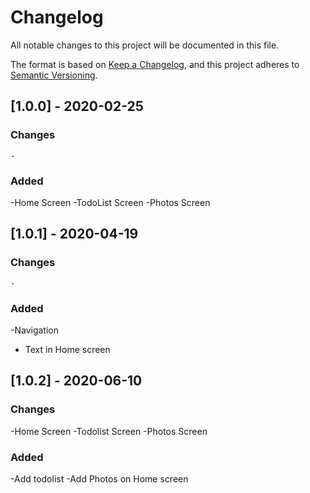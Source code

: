 # Changelog
All notable changes to this project will be documented in this file.

The format is based on [Keep a Changelog](https://keepachangelog.com/en/1.0.0/),
and this project adheres to [Semantic Versioning](https://semver.org/spec/v2.0.0.html).

## [1.0.0] - 2020-02-25

### Changes

    - 

### Added

   -Home Screen
   -TodoList Screen
   -Photos Screen

## [1.0.1] - 2020-04-19 

### Changes

    - 

### Added 
-Navigation
- Text in Home screen

## [1.0.2] - 2020-06-10

### Changes

-Home Screen
-Todolist Screen
-Photos Screen

### Added 
-Add todolist
-Add Photos on Home screen